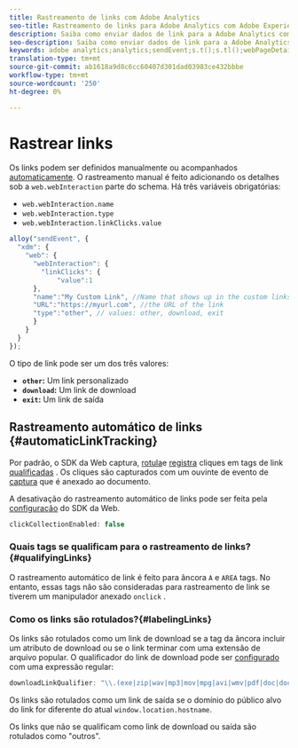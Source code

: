 ```yaml
---
title: Rastreamento de links com Adobe Analytics
seo-title: Rastreamento de links para Adobe Analytics com Adobe Experience Platform Web SDK
description: Saiba como enviar dados de link para a Adobe Analytics com o Experience Platform Web SDK
seo-description: Saiba como enviar dados de link para a Adobe Analytics com o Experience Platform Web SDK
keywords: adobe analytics;analytics;sendEvent;s.t();s.tl();webPageDetails;pageViews;webInteraction;web Interaction;page views;link tracking;links;track links;clickCollection;click collection;
translation-type: tm+mt
source-git-commit: ab1618a9d8c6cc60407d301dad03983ce432bbbe
workflow-type: tm+mt
source-wordcount: '250'
ht-degree: 0%

---
```



# Rastrear links

Os links podem ser definidos manualmente ou acompanhados [automaticamente](#automaticLinkTracking). O rastreamento manual é feito adicionando os detalhes sob a `web.webInteraction` parte do schema. Há três variáveis obrigatórias:

* `web.webInteraction.name`
* `web.webInteraction.type`
* `web.webInteraction.linkClicks.value`

```javascript
alloy("sendEvent", {
  "xdm": {
    "web": {
      "webInteraction": {
        "linkClicks": {
            "value":1
      },
      "name":"My Custom Link", //Name that shows up in the custom links report
      "URL":"https://myurl.com", //the URL of the link
      "type":"other", // values: other, download, exit
      }
    }
  }
});
```

O tipo de link pode ser um dos três valores:

* **`other`:** Um link personalizado
* **`download`:** Um link de download
* **`exit`:** Um link de saída

## Rastreamento automático de links {#automaticLinkTracking}

Por padrão, o SDK da Web captura, [rotula](#labelingLinks)e [registra](https://github.com/adobe/xdm/blob/master/docs/reference/context/webinteraction.schema.md) cliques em tags de link [qualificadas](#qualifyingLinks) . Os cliques são capturados com um ouvinte de evento de [captura](https://www.w3.org/TR/uievents/#capture-phase) que é anexado ao documento.

A desativação do rastreamento automático de links pode ser feita pela [configuração](../fundamentals/configuring-the-sdk.md#clickCollectionEnabled) do SDK da Web.

```javascript
clickCollectionEnabled: false
```

### Quais tags se qualificam para o rastreamento de links?{#qualifyingLinks}

O rastreamento automático de link é feito para âncora `A` e `AREA` tags. No entanto, essas tags não são consideradas para rastreamento de link se tiverem um manipulador anexado `onclick` .

### Como os links são rotulados?{#labelingLinks}

Os links são rotulados como um link de download se a tag da âncora incluir um atributo de download ou se o link terminar com uma extensão de arquivo popular. O qualificador do link de download pode ser [configurado](../fundamentals/configuring-the-sdk.md) com uma expressão regular:

```javascript
downloadLinkQualifier: "\\.(exe|zip|wav|mp3|mov|mpg|avi|wmv|pdf|doc|docx|xls|xlsx|ppt|pptx)$"
```

Os links são rotulados como um link de saída se o domínio do público alvo do link for diferente do atual `window.location.hostname`.

Os links que não se qualificam como link de download ou saída são rotulados como &quot;outros&quot;.
